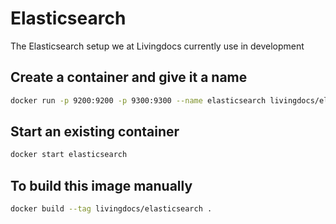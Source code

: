 # Elasticsearch

The Elasticsearch setup we at Livingdocs currently use in development


## Create a container and give it a name

```bash
docker run -p 9200:9200 -p 9300:9300 --name elasticsearch livingdocs/elasticsearch
```

## Start an existing container

```bash
docker start elasticsearch
```


## To build this image manually

```bash
docker build --tag livingdocs/elasticsearch .
```
